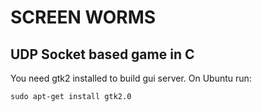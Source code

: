 # SCREEN WORMS
## UDP Socket based game in C

You need gtk2 installed to build gui server. On Ubuntu run:

```sudo apt-get install gtk2.0```